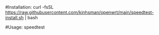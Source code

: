 #Installation:
curl -fsSL https://raw.githubusercontent.com/kinhsman/openwrt/main/speedtest-install.sh | bash

#Usage:
speedtest
